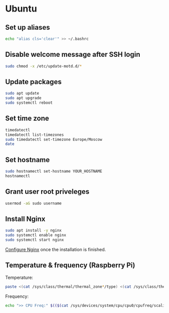 # Ubuntu

## Set up aliases

```bash
echo "alias cls='clear'" >> ~/.bashrc
```

## Disable welcome message after SSH login

```sh
sudo chmod -x /etc/update-motd.d/*
```

## Update packages

```sh
sudo apt update
sudo apt upgrade
sudo systemctl reboot
```

## Set time zone

```sh
timedatectl
timedatectl list-timezones
sudo timedatectl set-timezone Europe/Moscow
date
```

## Set hostname

```bash
sudo hostnamectl set-hostname YOUR_HOSTNAME
hostnamectl
```

## Grant user root priveleges

```bash
usermod -aG sudo username
```

## Install Nginx

```sh
sudo apt install -y nginx
sudo systemctl enable nginx
sudo systemctl start nginx
```

[Configure Nginx](nginx.md) once the installation is finished.

## Temperature & frequency (Raspberry Pi)

Temperature:

```bash
paste <(cat /sys/class/thermal/thermal_zone*/type) <(cat /sys/class/thermal/thermal_zone*/temp) | column -s $"\t" -t | sed "s/\(.\)..$/.\1°C/"
```

Frequency:

```bash
echo ">> CPU Freq:" $(($(cat /sys/devices/system/cpu/cpu0/cpufreq/scaling_cur_freq)/1000))MHz
```
